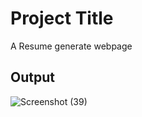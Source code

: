 # Project Title
A Resume generate webpage
## Output
![Screenshot (39)](https://github.com/anshulbudhwal/javascript_projects/assets/72787705/15aad3ec-1999-4f2e-86d1-7cfaccf4a119)
